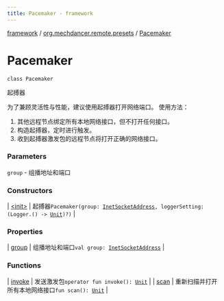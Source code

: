 ```yaml
---
title: Pacemaker - framework
---
```


[framework](../../index.html) / [org.mechdancer.remote.presets](../index.html) / [Pacemaker](./index.html)

# Pacemaker

`class Pacemaker`

起搏器

为了兼顾灵活性与性能，建议使用起搏器打开网络端口。
使用方法：

1. 其他远程节点绑定所有本地网络接口，但不打开任何接口。
2. 构造起搏器，定时进行触发。
3. 收到起搏器激发包的远程节点将打开正确的网络接口。

### Parameters

`group` - 组播地址和端口

### Constructors

| [&lt;init&gt;](-init-.html) | 起搏器`Pacemaker(group: `[`InetSocketAddress`](https://docs.oracle.com/javase/6/docs/api/java/net/InetSocketAddress.html)`, loggerSetting: (Logger.() -> `[`Unit`](https://kotlinlang.org/api/latest/jvm/stdlib/kotlin/-unit/index.html)`)?)` |

### Properties

| [group](group.html) | 组播地址和端口`val group: `[`InetSocketAddress`](https://docs.oracle.com/javase/6/docs/api/java/net/InetSocketAddress.html) |

### Functions

| [invoke](invoke.html) | 发送激发包`operator fun invoke(): `[`Unit`](https://kotlinlang.org/api/latest/jvm/stdlib/kotlin/-unit/index.html) |
| [scan](scan.html) | 重新扫描并打开所有本地网络接口`fun scan(): `[`Unit`](https://kotlinlang.org/api/latest/jvm/stdlib/kotlin/-unit/index.html) |

